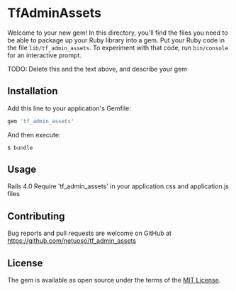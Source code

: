 # TfAdminAssets

Welcome to your new gem! In this directory, you'll find the files you need to be able to package up your Ruby library into a gem. Put your Ruby code in the file `lib/tf_admin_assets`. To experiment with that code, run `bin/console` for an interactive prompt.

TODO: Delete this and the text above, and describe your gem

## Installation

Add this line to your application's Gemfile:

```ruby
gem 'tf_admin_assets'
```

And then execute:

    $ bundle

## Usage

Rails 4.0
Require 'tf_admin_assets' in your application.css and application.js files

## Contributing

Bug reports and pull requests are welcome on GitHub at https://github.com/netuoso/tf_admin_assets

## License

The gem is available as open source under the terms of the [MIT License](http://opensource.org/licenses/MIT).

